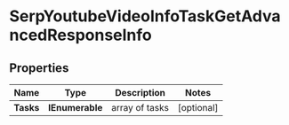 # SerpYoutubeVideoInfoTaskGetAdvancedResponseInfo


## Properties

| Name | Type | Description | Notes |
|------------ | ------------- | ------------- | -------------|
**Tasks** | **IEnumerable<SerpYoutubeVideoInfoTaskGetAdvancedTaskInfo>** | array of tasks |[optional]|